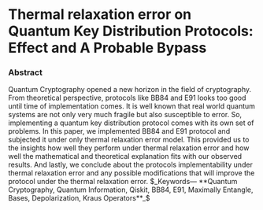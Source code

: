 # Thermal relaxation error on Quantum Key Distribution Protocols: Effect and A Probable Bypass
### Abstract
Quantum Cryptography opened a new horizon in the field of cryptography. From theoretical perspective, protocols like BB84 and E91 looks too good until time of implementation comes. It is well known that real world quantum systems are not only very much fragile but also susceptible to error. So, implementing a quantum key distribution protocol comes with its own set of problems. In this paper, we implemented BB84 and E91 protocol and subjected it under only thermal relaxation error model. This provided us to the insights how well they perform under thermal relaxation error and how well the mathematical and theoretical explanation fits with our observed results. And lastly, we conclude about the protocols implementability under thermal relaxation error and any possible modifications that will improve the protocol under the thermal relaxation error. 
$_Keywords— **Quantum Cryptography, Quantum Information, Qiskit, BB84, E91, Maximally Entangle, Bases, Depolarization, Kraus Operators**_$

